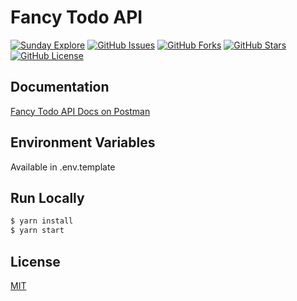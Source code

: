 # Fancy Todo API

[![Sunday Explore](https://circleci.com/gh/sundayexplore/fancy-todo-api.svg?style=svg)](https://github.com/sundayexplore/fancy-todo-api)
[![GitHub Issues](https://img.shields.io/github/issues/sundayexplore/fancy-todo-api?style=flat)](https://github.com/sundayexplore/fancy-todo-api/issues)
[![GitHub Forks](https://img.shields.io/github/forks/sundayexplore/fancy-todo-api?style=flat)](https://github.com/sundayexplore/fancy-todo-api/network)
[![GitHub Stars](https://img.shields.io/github/stars/sundayexplore/fancy-todo-api?style=flat)](https://github.com/sundayexplore/fancy-todo-api/stargazers)
[![GitHub License](https://img.shields.io/github/license/sundayexplore/fancy-todo-api?style=flat)](https://github.com/sundayexplore/fancy-todo-api/blob/master/LICENSE)

## Documentation

[Fancy Todo API Docs on Postman](https://documenter.getpostman.com/view/8807216/Szf52okU)

## Environment Variables

Available in .env.template

## Run Locally

```bash
$ yarn install
$ yarn start
```

## License

[MIT](LICENSE)
